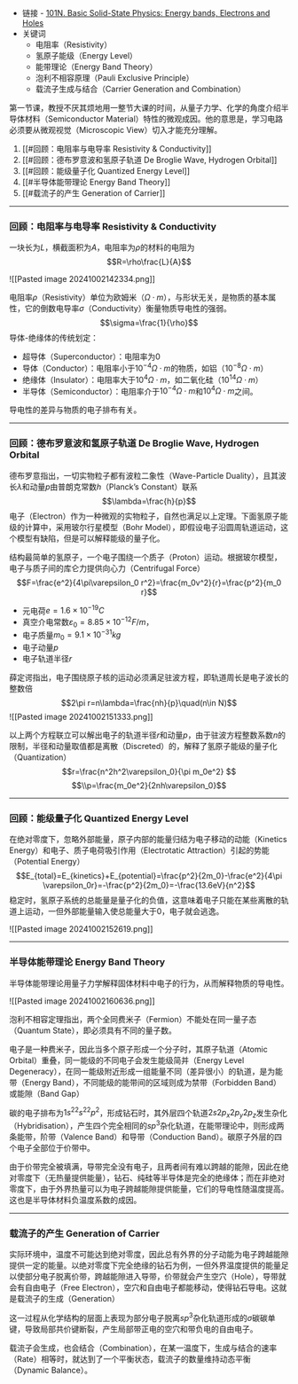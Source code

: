 + 链接 - [101N. Basic Solid-State Physics: Energy bands, Electrons and Holes](https://www.youtube.com/watch?v=403CnTftB4M&list=PLc7Gz02Znph-c2-ssFpRrzYwbzplXfXUT)
+ 关键词
	+ 电阻率（Resistivity）
	+ 氢原子能级（Energy Level）
	+ 能带理论（Energy Band Theory）
	+ 泡利不相容原理（Pauli Exclusive Principle）
	+ 载流子生成与结合（Carrier Generation and Combination）

第一节课，教授不厌其烦地用一整节大课的时间，从量子力学、化学的角度介绍半导体材料（Semiconductor Material）特性的微观成因。他的意思是，学习电路必须要从微观视觉（Microscopic View）切入才能充分理解。

1. [[#回顾：电阻率与电导率 Resistivity & Conductivity]]
2. [[#回顾：德布罗意波和氢原子轨道 De Broglie Wave, Hydrogen Orbital]]
3. [[#回顾：能级量子化 Quantized Energy Level]]
4. [[#半导体能带理论 Energy Band Theory]]
5. [[#载流子的产生 Generation of Carrier]]

---
### 回顾：电阻率与电导率 Resistivity & Conductivity

一块长为$L$，横截面积为$A$，电阻率为$\rho$的材料的电阻为
$$R=\rho\frac{L}{A}$$

![[Pasted image 20241002142334.png]]

电阻率$\rho$（Resistivity）单位为欧姆米（$\Omega \cdot m$），与形状无关，是物质的基本属性，它的倒数电导率$\sigma$（Conductivity）衡量物质导电性的强弱。
$$\sigma=\frac{1}{\rho}$$
导体-绝缘体的传统划定：

+ 超导体（Superconductor）：电阻率为$0$
+ 导体（Conductor）：电阻率小于$10^{-4}\Omega \cdot m$的物质，如铝（$10^{-8}\Omega \cdot m$）
+ 绝缘体（Insulator）：电阻率大于$10^{4}\Omega \cdot m$，如二氧化硅（$10^{14}\Omega \cdot m$）
+ 半导体（Semiconductor）：电阻率介于$10^{-4}\Omega \cdot m$和$10^{4}\Omega \cdot m$之间。

导电性的差异与物质的电子排布有关。


---
###  回顾：德布罗意波和氢原子轨道 De Broglie Wave, Hydrogen Orbital

德布罗意指出，一切实物粒子都有波粒二象性（Wave-Particle Duality），且其波长$\lambda$和动量$p$由普朗克常数$h$（Planck’s Constant）联系
$$\lambda=\frac{h}{p}$$
电子（Electron）作为一种微观的实物粒子，自然也满足以上定理。下面氢原子能级的计算中，采用玻尔行星模型（Bohr Model），即假设电子沿圆周轨道运动，这个模型有缺陷，但是可以解释能级的量子化。

结构最简单的氢原子，一个电子围绕一个质子（Proton）运动。根据玻尔模型，电子与质子间的库仑力提供向心力（Centrifugal Force）
$$F=\frac{e^2}{4\pi\varepsilon_0 r^2}=\frac{m_0v^2}{r}=\frac{p^2}{m_0 r}$$
+ 元电荷$e=1.6\times 10^{-19}C$
+ 真空介电常数$\varepsilon_0=8.85\times10^{-12}F/m$，
+ 电子质量$m_0=9.1\times10^{-31}kg$
+ 电子动量$p$
+ 电子轨道半径$r$

薛定谔指出，电子围绕原子核的运动必须满足驻波方程，即轨道周长是电子波长的整数倍
$$2\pi r=n\lambda=\frac{nh}{p}\quad(n\in N)$$
![[Pasted image 20241002151333.png]]

以上两个方程联立可以解出电子的轨道半径$r$和动量$p$，由于驻波方程整数系数$n$的限制，半径和动量取值都是离散（Discreted）的，解释了氢原子能级的量子化（Quantization）
$$r=\frac{n^2h^2\varepsilon_0}{\pi m_0e^2} $$$$\\p=\frac{m_0e^2}{2nh\varepsilon_0}$$

---
### 回顾：能级量子化 Quantized Energy Level

在绝对零度下，忽略外部能量，原子内部的能量归结为电子移动的动能（Kinetics Energy）和电子、质子电荷吸引作用（Electrotatic Attraction）引起的势能（Potential Energy）
$$E_{total}=E_{kinetics}+E_{potential}=\frac{p^2}{2m_0}-\frac{e^2}{4\pi \varepsilon_0r}=-\frac{p^2}{2m_0}=-\frac{13.6eV}{n^2}$$
稳定时，氢原子系统的总能量是量子化的负值，这意味着电子只能在某些离散的轨道上运动，一但外部能量输入使总能量大于0，电子就会逃逸。

![[Pasted image 20241002152619.png]]


---
### 半导体能带理论 Energy Band Theory 

半导体能带理论用量子力学解释固体材料中电子的行为，从而解释物质的导电性。

![[Pasted image 20241002160636.png]]

泡利不相容定理指出，两个全同费米子（Fermion）不能处在同一量子态（Quantum State），即必须具有不同的量子数。

电子是一种费米子，因此当多个原子形成一个分子时，其原子轨道（Atomic Orbital）重叠，同一能级的不同电子会发生能级简并（Energy Level Degeneracy），在同一能级附近形成一组能量不同（差异很小）的轨道，是为能带（Energy Band），不同能级的能带间的区域则成为禁带（Forbidden Band）或能隙（Band Gap）

碳的电子排布为$1s^22s^22p^2$，形成钻石时，其外层四个轨道$2s2p_x2p_y2p_z$发生杂化（Hybridisation），产生四个完全相同的$sp^3$杂化轨道，在能带理论中，则形成两条能带，阶带（Valence Band）和导带（Conduction Band）。碳原子外层的四个电子全部位于价带中。

由于价带完全被填满，导带完全没有电子，且两者间有难以跨越的能隙，因此在绝对零度下（无热量提供能量），钻石、纯硅等半导体是完全的绝缘体；而在非绝对零度下，由于外界热量可以为电子跨越能隙提供能量，它们的导电性随温度提高。这也是半导体材料负温度系数的成因。


---
### 载流子的产生 Generation of Carrier

实际环境中，温度不可能达到绝对零度，因此总有外界的分子动能为电子跨越能隙提供一定的能量。以绝对零度下完全绝缘的钻石为例，一但外界温度提供的能量足以使部分电子脱离价带，跨越能隙进入导带，价带就会产生空穴（Hole），导带就会有自由电子（Free Electron），空穴和自由电子都能移动，使得钻石导电。这就是载流子的生成（Generation）

这一过程从化学结构的层面上表现为部分电子脱离$sp^3$杂化轨道形成的$\sigma$碳碳单键，导致局部共价键断裂，产生局部带正电的空穴和带负电的自由电子。

载流子会生成，也会结合（Combination），在某一温度下，生成与结合的速率（Rate）相等时，就达到了一个平衡状态，载流子的数量维持动态平衡（Dynamic Balance）。

